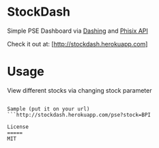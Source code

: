 StockDash
=========

Simple PSE Dashboard via [Dashing] and [Phisix API]

Check it out at: [http://stockdash.herokuapp.com]

[http://stockdash.herokuapp.com]: "http://stockdash.herokuapp.com"
[Dashing]: "http://shopify.github.io/dashing/"
[Phisix API]: "http://phisix-api.appspot.com/"

Usage
=====

View different stocks via changing stock parameter
```http://stockdash.herokuapp.com/pse?stock=<stock_name>

Sample (put it on your url)
```http://stockdash.herokuapp.com/pse?stock=BPI

License
=====
MIT

